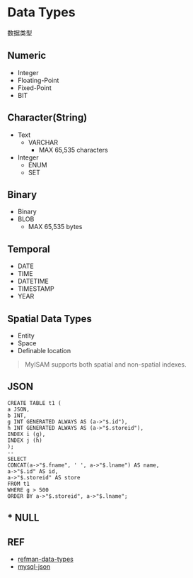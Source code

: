 # Data Types
数据类型

## Numeric

- Integer
- Floating-Point
- Fixed-Point
- BIT

## Character(String)

- Text
  - VARCHAR
    - MAX 65,535 characters
- Integer
  - ENUM
  - SET

## Binary

- Binary
- BLOB
  - MAX 65,535 bytes

## Temporal

- DATE
- TIME
- DATETIME
- TIMESTAMP
- YEAR

## Spatial Data Types

- Entity
- Space
- Definable location

> MyISAM supports both spatial and non-spatial indexes.

## JSON

```mysql
CREATE TABLE t1 (
a JSON,
b INT,
g INT GENERATED ALWAYS AS (a->"$.id"),
h INT GENERATED ALWAYS AS (a->"$.storeid"),
INDEX i (g),
INDEX j (h)
);
-- 
SELECT
CONCAT(a->"$.fname", ' ', a->"$.lname") AS name,
a->"$.id" AS id,
a->"$.storeid" AS store
FROM t1
WHERE g > 500
ORDER BY a->"$.storeid", a->"$.lname";
```

## * NULL


## REF

- [refman-data-types](https://dev.mysql.com/doc/refman/5.6/en/data-types.html)
- [mysql-json](https://dev.mysql.com/doc/refman/5.7/en/json.html)


